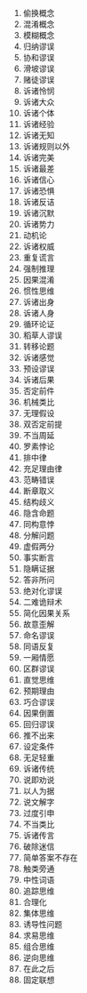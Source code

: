 1. 偷换概念
2. 混淆概念
3. 模糊概念
4. 归纳谬误
5. 协和谬误
6. 滑坡谬误
7. 赌徒谬误
8. 诉诸怜悯
9. 诉诸大众
10. 诉诸个体
11. 诉诸经验
12. 诉诸无知
13. 诉诸规则以外
14. 诉诸完美
15. 诉诸最差
16. 诉诸信心
17. 诉诸恐惧
18. 诉诸反诘
19. 诉诸沉默
20. 诉诸势力
21. 动机论
22. 诉诸权威
23. 重复谎言
24. 强制推理
25. 因果混淆
26. 惯性思维
27. 诉诸出身
28. 诉诸人身
29. 循环论证
30. 稻草人谬误
31. 转移论题
32. 诉诸感觉
33. 预设谬误
34. 诉诸后果
35. 否定前件
36. 机械类比
37. 无理假设
38. 双否定前提
39. 不当周延
40. 罗素悖论
41. 排中律
42. 充足理由律
43. 范畴错误
44. 断章取义
45. 结构歧义
46. 隐含命题
47. 同构意悖
48. 分解问题
49. 虚假两分
50. 事实断言
51. 隐瞒证据
52. 答非所问
53. 绝对化谬误
54. 二难诡辩术
55. 简化因果关系
56. 故意歪解
57. 命名谬误
58. 同语反复
59. 一厢情愿
60. 区群谬误
61. 直觉思维
62. 预期理由
63. 巧合谬误
64. 因果倒置
65. 回归谬误
66. 推不出来
67. 设定条件
68. 无足轻重
69. 诉诸传统
70. 说即劝说
71. 以人为据
72. 说文解字
73. 过度引申
74. 不当类比
75. 诉诸传言
76. 破除迷信
77. 简单答案不存在
78. 触类旁通
79. 中性词语
80. 追踪思维
81. 合理化
82. 集体思维
83. 诱导性问题
84. 求易思维
85. 组合思维
86. 逆向思维
87. 在此之后
88. 固定联想